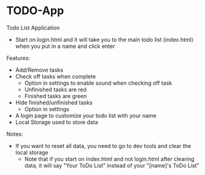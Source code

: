 # TODO-App

Todo List Application

* Start on login.html and it will take you to the main todo list (index.html) when you put in a name and click enter

Features:
  - Add/Remove tasks
  - Check off tasks when complete
    - Option in settings to enable sound when checking off task
    - Unfinished tasks are red
    - Finished tasks are green
  - Hide finished/unfinished tasks
    - Option in settings
  - A login page to customize your todo list with your name
  - Local Storage used to store data

Notes:
  - If you want to reset all data, you need to go to dev tools and clear the local storage
    - Note that if you start on index.html and not login.html after clearing data, it will say "Your ToDo List" instead of your "[name]'s ToDo List"
